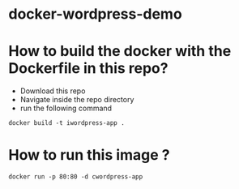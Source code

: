 # docker-wordpress-demo
# How to build the docker with the Dockerfile in this repo?
* Download this repo 
* Navigate inside the repo directory 
* run the following command 

```
docker build -t iwordpress-app . 
```

# How to run this image ?
```
docker run -p 80:80 -d cwordpress-app 
```
